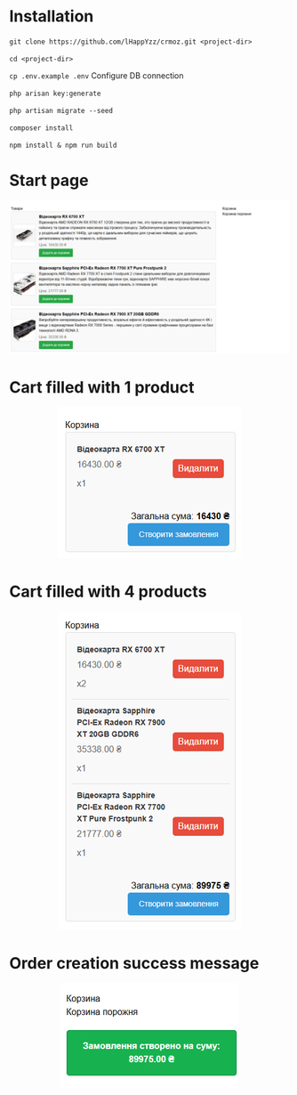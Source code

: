 # Installation
`git clone https://github.com/lHappYzz/crmoz.git <project-dir>`

`cd <project-dir>`

`cp .env.example .env` Configure DB connection

`php arisan key:generate`

`php artisan migrate --seed`

`composer install`

`npm install & npm run build`

# Start page
<p align="center">
  <img src="img.png" alt="Картинка">
</p>

# Cart filled with 1 product
<p align="center">
  <img src="img_1.png" alt="Картинка">
</p>

# Cart filled with 4 products
<p align="center">
  <img src="img_2.png" alt="Картинка">
</p>

# Order creation success message
<p align="center">
  <img src="img_3.png" alt="Картинка">
</p>
